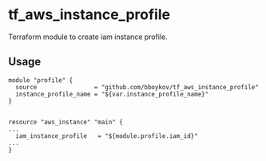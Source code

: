 # tf_aws_instance_profile

Terraform module to create iam instance profile.

## Usage

```
module "profile" {
  source                = "github.com/bboykov/tf_aws_instance_profile"
  instance_profile_name = "${var.instance_profile_name}"
}


resource "aws_instance" "main" {
...
  iam_instance_profile   = "${module.profile.iam_id}"
...
}
```
